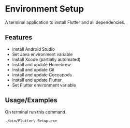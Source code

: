 # Environment Setup

A terminal application to install Flutter and all dependencies.


## Features

- Install Android Studio
- Set Java environment variable
- Install Xcode (partially automated)
- Install and update Homebrew
- Install and update Git
- Install and update Cocoapods
- Install and update Flutter
- Set Flutter environment variable


## Usage/Examples
On terminal run this command.

```bash
./bin/Flutter\ Setup.exe
```